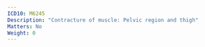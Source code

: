 ```yaml
---
ICD10: M6245
Description: "Contracture of muscle: Pelvic region and thigh"
Matters: No
Weight: 0
---
```


